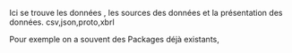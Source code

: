 Ici se trouve les données , les sources des données et la présentation des données.
csv,json,proto,xbrl 

Pour exemple on a souvent des Packages déjà existants,
